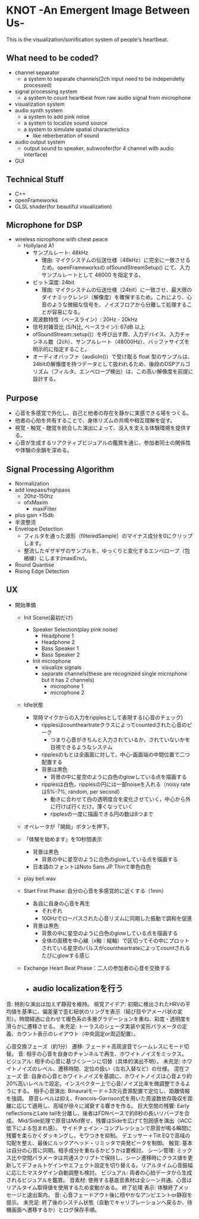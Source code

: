 # KNOT -An Emergent Image Between Us-

This is the visualization/sonification system of people's heartbeat. 

## What need to be coded?
- channel separator
    - a system to separate channels(2ch input need to be independetly processed)
- signal processing system
    - a system to count heartbeat from raw audio signal from microphone
- visualization system
- audio synth system
    - a system to add pink noise
    - a system to localize sound source
    - a system to simulate spatial characteristics
        - like reberberation of sound
- audio output system
    - output sound to speaker, subwoofer(for 4 channel with audio interface)
- GUI

## Technical Stuff
- C++
- openFrameworks
- GLSL shader(for beautiful visualization)

## Microphone for DSP
- wireless nicrophone with chest peace
    - Hollyland A1 
        - サンプルレート: 48kHz
            - 理由: マイクシステムの伝送仕様（48kHz）に完全に一致させるため。openFrameworksの ofSoundStreamSetup() にて、入力サンプルレートとして 48000 を指定する。
        - ビット深度: 24bit
            - 理由: マイクシステムの伝送仕様（24bit）に一致させ、最大限のダイナミックレンジ（解像度）を確保するため。これにより、心音のような微細な信号を、ノイズフロアから分離して処理することが容易になる。
        - 周波数特性（ベースライン）: 20Hz - 20kHz
        - 信号対雑音比 (S/N比, ベースライン): 67dB 以上
        - ofSoundStream::setup()）を呼び出す際、入力デバイス、入力チャンネル数（2ch）、サンプルレート（48000Hz）、バッファサイズを明示的に指定すること。
        - オーディオバッファ（audioIn()）で受け取る float 型のサンプルは、24bitの解像度を持つデータとして扱われるため、後段のDSPアルゴリズム（フィルタ、エンベロープ検出）は、この高い解像度を前提に設計する。


## Purpose
- 心音を多感覚で外化し、自己と他者の存在を静かに実感できる場をつくる。
- 他者の心拍を共有することで、身体リズムの共鳴や相互理解を促す。
- 視覚・触覚・聴覚を統合した演出によって、没入を支える体験環境を提供する。
- 心音が生成するリアクティブビジュアルの鑑賞を通じ、参加者同士の関係性や体験の余韻を深める。

## Signal Processing Algorithm
- Normalization
- add lowpass/highpass
    - 20hz-150hz
    - ofxMaxim
        - maxiFilter
- plus gain +15db
- 半波整流
- Envelope Detection
    - フィルタを通った波形（filteredSample）のマイナス成分を0にクリップします。
    - 整流したギザギザのサンプルを、ゆっくりと変化するエンベロープ（包絡線）にします(maxiEnv)。
- Round Quantise
- Rising Edge Detection

## UX
- 開始準備
    - Init Scene(最初だけ)
        - Speaker Selection(play pink noise)
            - Headphone 1
            - Headphone 2
            - Bass Speaker 1
            - Bass Speaker 2
        - Init microphone
            - visualize signals
            - separate channels(these are recognized single microphone but it has 2 channels)
                - microphone 1
                - microphone 2
    - Idle状態
        - 常時マイクからの入力をripplesとして表現する(心音のチェック)
            - ripplesはcountheartrateクラスによってcountedされた心音のピーク
                - つまり心音がきちんと入力されているか，されていないかを目視できるようなシステム
            - ripplesのもとは全画面に対して，中心-画面端の中間位置で二つ配置する
            - 背景は黒色
                - 背景の中に星空のように白色のglowしている点を描画する
            - ripplesは白色，ripplesの円には一部noiseを入れる（noisy rateは5%-7%, random, per second）
                - 動きに合わせて白の透明度合を変化させていく，中心から外に行けば行くだけ，薄くなっていく
                - ripplesの一度に描画できる円の数は8つまで
    - オペレータが「開始」ボタンを押下。
    - 「体験を始めます」を10秒間表示
        - 背景は黒色
            - 背景の中に星空のように白色のglowしている点を描画する
        - 日本語のフォントはNoto Sans JP Thinで単色白色
    - play bell.wav
    - Start First Phase: 自分の心音を多感覚的に近くする（1min）
        - 各自に自身の心音を再生
            - それぞれ
            - 100Hzでローパスされた心音リズムに同期した振動で調和を促進
        - 背景は黒色
            - 背景の中に星空のように白色のglowしている点を描画する
            - 全体の面積を中心線（x軸｜縦軸）で区切ってその中にプロットされている星空のパルスがcountheartrateによってcountされるたびにglowする感じ
    - Exchange Heart Beat Phase：二人の参加者の心音を交換する
        
        - audio localizationを行う
            - 



音: 特別な演出は加えず静寂を維持。
視覚アイデア: 初期に検出されたHRVの平均値を基準に、偏差量で歪む紐状のリングを表示（結び目やアメーバ状の変形）。時間経過に合わせて暖色系の多層グラデーションを重ね、彩度・透明度を滑らかに遷移させる。
未充足: トーラスのシェーダ実装や変形パラメータの定義、カウント表示のレイアウト（中央固定or周辺配置）。

心音交換フェーズ（約1分）
遷移: フェード＋高周波音でシームレスにモード切替。
音: 相手の心音を自身のチャンネルで再生、ホワイトノイズをミックス。
ビジュアル: 相手の心音に基づくシーンに切替（具体的演出不明）。
未充足: ホワイトノイズのレベル、遷移時間、定位の扱い（左右入替など）の仕様。
混在フェーズ
音: 自身の心音とホワイトノイズを基調に、ホワイトノイズは心音より約20%高いレベルで設定。インスペクター上で心音/ノイズ比率を微調整できるようにする。
相手心音演出:
Binauralモード＋3次元音源配置で定位し、距離情報を強調。
原音レベルは抑え、Francois–Garrison式を用いた周波数依存吸収を距離に応じて適用し、高域が徐々に減衰する響きを作る。
巨大空間の残響: Early reflectionsとLate tailを分離し、後者はFDNベースで約8秒の長いリバーブを合成。
Mid/Side処理で原音はMid寄せ、残響はSideを広げて包囲感を演出（IACC低下による包まれ感）。
サイドチェイン・コンプレッションで原音が鳴る瞬間に残響を柔らかくダッキングし、モワつきを抑制。
デエッサー＋Tilt EQで高域の勾配を整え、最後にルックアヘッド・リミッタで突発ピークを制御。
触覚: 基本は自分の心音に同期。相手成分を重ねるかどうかは要検討。
シーン管理: ミックス比や空間パラメータは共通スクリプトで保持し、シーン遷移時にクラス値を更新してデフォルトゲインやエフェクト設定を切り替える。リアルタイム心音振幅に応じたマスタゲイン自動調整も検討。
ビジュアル: 両者の心拍データから生成されるビジュアルを鑑賞。
音素材: 使用する基底音素材は全シーン共通。心音はリアルタイム取得値を使用するため変動がある。
終了処理
表示: 体験終了メッセージと退出案内。
音: 心音フェードアウト後に穏やかなアンビエントor静寂を提示。
未充足: 終了後のシステム状態（自動でキャリブレーションへ戻るか、待機画面へ遷移するか）とログ保存手順。